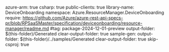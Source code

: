 azure-arm: true
csharp: true
public-clients: true
library-name: DeviceOnboarding
namespace: Azure.ResourceManager.DeviceOnboarding
require: https://github.com/Azure/azure-rest-api-specs-pr/blob/RPSaaSMaster/specification/deviceonboarding/resource-manager/readme.md
#tag: package-2024-12-01-preview
output-folder: $(this-folder)/Generated
clear-output-folder: true
sample-gen:
  output-folder: $(this-folder)/../samples/Generated
  clear-output-folder: true
skip-csproj: true
